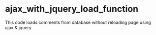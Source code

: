 # ajax_with_jquery_load_function
This code loads comments from database without reloading page using ajax &amp; jquery

